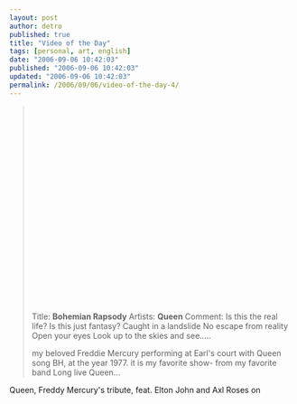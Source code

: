 ```yaml
---
layout: post
author: detro
published: true
title: "Video of the Day"
tags: [personal, art, english]
date: "2006-09-06 10:42:03"
published: "2006-09-06 10:42:03"
updated: "2006-09-06 10:42:03"
permalink: /2006/09/06/video-of-the-day-4/
---
```


<blockquote>
<object width="425" height="350"><param name="movie" value="http://www.youtube.com/v/4d1pUTRon4Q"></param><embed src="http://www.youtube.com/v/4d1pUTRon4Q" type="application/x-shockwave-flash" width="425" height="350"></embed></object>

Title: <strong>Bohemian Rapsody</strong>
Artists: <strong>Queen</strong>
Comment: Is this the real life?
Is this just fantasy?
Caught in a landslide
No escape from reality
Open your eyes
Look up to the skies and see.....

my beloved Freddie Mercury performing at Earl's court with Queen song BH, at the year 1977.
it is my favorite show- from my favorite band
Long live Queen...
</blockquote>

Queen, Freddy Mercury's tribute, feat. Elton John and Axl Roses on <!--more-->

<object width="425" height="350"><param name="movie" value="http://www.youtube.com/v/WVXDL186NhI"></param><embed src="http://www.youtube.com/v/WVXDL186NhI" type="application/x-shockwave-flash" width="425" height="350"></embed></object>
